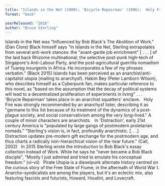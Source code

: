 ```yaml
---
title: "Islands in the Net (1989); 'Bicycle Repairman' (1996);  Holy Fire  (1996);  Distraction (1999); Pirate Utopia"
format: "book"

yearReleased: "2016"
author: "Bruce Sterling"
---
```

 Islands in the Net was "Influenced by Bob Black's The Abolition of Work." (Dan Clore)  Black himself says "In Islands in the Net, Sterling extrapolates from  several anti-work stances: the "avant-garde job enrichment" [ . . . ] of the  laid back Rhizome multinational; the selective post-punk high-tech of  Singapore's Anti-Labour Party, and the post-agricultural guerrilla  nomadism of Tuareg insurgents in Africa. He incorporates a few of my phrases  verbatim." (Black 2015) Islands has been perceived as an anarchist/anti-capitalist utopia (mailing to anarchysf).  Hakim Bey (Peter Lamborn Wilson), who describes himself as a Cyberpunk fan,  makes particular reference to this novel, as "based on the assumption that the  decay of political systems will lead to a decentralized proliferation of  experiments in living" . . .
 
'Bicycle Repairman'  takes place in an anarchist squatters' enclave.
 
Holy Fire was strongly recommended by  an anarchysf lister, describing it as "germane to this list because of its  treatment of the dynamics of a post-plague society, and social conservativism  among the very long-lived." A couple of minor characters are anarchists.  
In 'Distraction', early 21st  century America is "populated by large gangs of postmodern proletarian nomads."  "Sterling's vision is, in fact, profoundly anarchistic. [. . .] Distraction  updates pre-modern gift exchange for the postmodern age, and thus charts a  radically non-hierarchical vision of the near future." (Call, 2002)
 
In 2015 Sterling wrote the introduction to  Bob Black's essay collection Instead of Work. While he says he "never  became a Bob Black disciple", "Mostly I just admired and tried to emulate his  conceptual freedom." (vi–vii)
 
Pirate Utopia is a dieselpunk  alternate history centred on the curious story of the Free State of Fiume, in  the aftermath of World War I. Anarcho-syndicalists are among the players, but  it's an eclectic mix, also featuring fascists and futurists, Howard, Houdini,  and Lovecraft. 